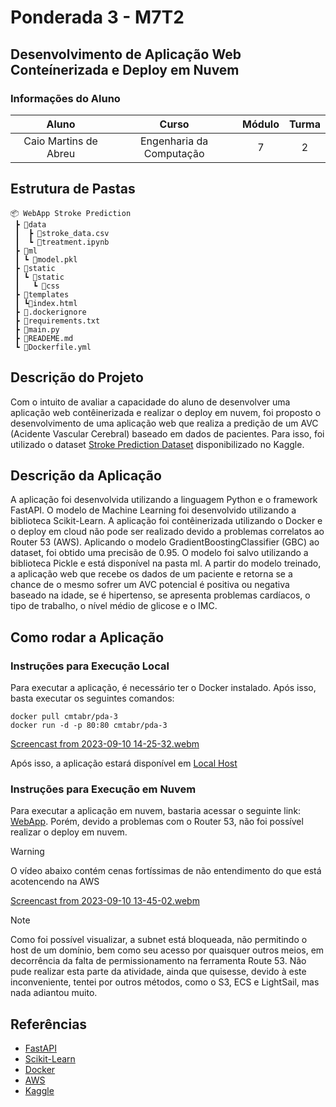# Ponderada 3 - M7T2 
## Desenvolvimento de Aplicação Web Conteínerizada e Deploy em Nuvem

### Informações do Aluno  
Aluno | Curso | Módulo | Turma
:---: | :---: | :---: | :---:
Caio Martins de Abreu | Engenharia da Computação | 7 | 2

## Estrutura de Pastas
```
📦 WebApp Stroke Prediction
 ┣ 📂data
 ┃  ┣ 📜stroke_data.csv
 ┃  ┗ 📜treatment.ipynb 
 ┣ 📂ml
 ┃ ┗ 📜model.pkl
 ┣ 📂static
 ┃ ┗ 📂static
 ┃   ┗ 📜css
 ┣ 📂templates
 ┃ ┗📜index.html
 ┣ 📜.dockerignore
 ┣ 📜requirements.txt
 ┣ 📜main.py
 ┣ 📜READEME.md
 ┗ 📜Dockerfile.yml
```

## Descrição do Projeto
Com o intuito de avaliar a capacidade do aluno de desenvolver uma aplicação web contêinerizada e realizar o deploy em nuvem, foi proposto o desenvolvimento de uma aplicação web que realiza a predição de um AVC (Acidente Vascular Cerebral) baseado em dados de pacientes. Para isso, foi utilizado o dataset [Stroke Prediction Dataset](https://www.kaggle.com/datasets/prosperchuks/health-dataset?resource=download&select=stroke_data.csv) disponibilizado no Kaggle.

## Descrição da Aplicação
A aplicação foi desenvolvida utilizando a linguagem Python e o framework FastAPI. O modelo de Machine Learning foi desenvolvido utilizando a biblioteca Scikit-Learn. A aplicação foi contêinerizada utilizando o Docker e o deploy em cloud não pode ser realizado devido a problemas correlatos ao Router 53 (AWS). 
Aplicando o modelo GradientBoostingClassifier (GBC) ao dataset, foi obtido uma precisão de 0.95. O modelo foi salvo utilizando a biblioteca Pickle e está disponível na pasta ml. A partir do modelo treinado, a aplicação web que recebe os dados de um paciente e retorna se a chance de o mesmo sofrer um AVC potencial é positiva ou negativa baseado na idade, se é hipertenso, se apresenta problemas cardíacos, o tipo de trabalho, o nível médio de glicose e o IMC. 

## Como rodar a Aplicação
### Instruções para Execução Local
Para executar a aplicação, é necessário ter o Docker instalado. Após isso, basta executar os seguintes comandos:
```
docker pull cmtabr/pda-3
docker run -d -p 80:80 cmtabr/pda-3
```

[Screencast from 2023-09-10 14-25-32.webm](https://github.com/cmtabr/M7T2-ATIVIDADES-CAIO/assets/99201276/647172f6-c231-466f-a9e9-fe3f5a270ead)


Após isso, a aplicação estará disponível em [Local Host](http://localhost:8000)

### Instruções para Execução em Nuvem
Para executar a aplicação em nuvem, bastaria acessar o seguinte link: [WebApp](https://ec2-18-208-172-6.compute-1.amazonaws.com:8000). Porém, devido a problemas com o Router 53, não foi possível realizar o deploy em nuvem. 

> [!WARNING] 
> O vídeo abaixo contém cenas fortíssimas de não entendimento do que está acotencendo na AWS

[Screencast from 2023-09-10 13-45-02.webm](https://github.com/cmtabr/M7T2-ATIVIDADES-CAIO/assets/99201276/cbd032d0-3109-42ce-a270-fbaf64f7b67a)

> [!NOTE]
> Como foi possível visualizar, a subnet está bloqueada, não permitindo o host de um domínio, bem como seu acesso por quaisquer outros meios, em decorrência da falta de permissionamento na ferramenta Route 53.
>Não pude realizar esta parte da atividade, ainda que quisesse, devido à este inconveniente, tentei por outros métodos, como o S3, ECS e LightSail, mas nada adiantou muito.


## Referências
- [FastAPI](https://fastapi.tiangolo.com/)
- [Scikit-Learn](https://scikit-learn.org/stable/)
- [Docker](https://www.docker.com/)
- [AWS](https://aws.amazon.com/pt/)
- [Kaggle](https://www.kaggle.com/)
